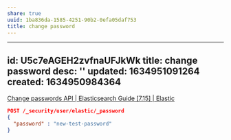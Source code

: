 ```yaml
---
share: true
uuid: 1ba836da-1585-4251-90b2-0efa05daf753
title: change password
---
```

---
id: U5c7eAGEH2zvfnaUFJkWk
title: change password
desc: ''
updated: 1634951091264
created: 1634950984364
---

[Change passwords API | Elasticsearch Guide [7.15] | Elastic](https://www.elastic.co/guide/en/elasticsearch/reference/7.15/security-api-change-password.html)


``` json
POST /_security/user/elastic/_password
{
  "password" : "new-test-password"
}
```